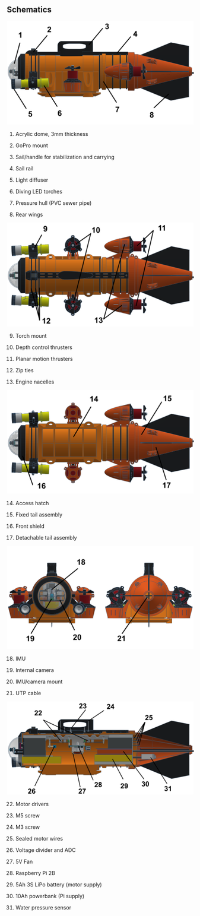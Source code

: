 ## Schematics

![Schematic](/_schematics/final_side.png)

1. Acrylic dome, 3mm thickness

2. GoPro mount

3. Sail/handle for stabilization and carrying

4. Sail rail

5. Light diffuser

6. Diving LED torches

7. Pressure hull (PVC sewer pipe)

8. Rear wings

![Schematic](/_schematics/final_top.png)

9. Torch mount

10. Depth control thrusters

11. Planar motion thrusters

12. Zip ties

13. Engine nacelles

![Schematic](/_schematics/final_bottom.png)

14. Access hatch

15. Fixed tail assembly

16. Front shield

17. Detachable tail assembly

![Schematic](/_schematics/final_front_back.png)

18. IMU

19. Internal camera

20. IMU/camera mount

21. UTP cable

![Schematic](/_schematics/final_cutaway.png)

22. Motor drivers

23. M5 screw

24. M3 screw

25. Sealed motor wires

26. Voltage divider and ADC

27. 5V Fan

28. Raspberry Pi 2B

29. 5Ah 3S LiPo battery (motor supply)

30. 10Ah powerbank (Pi supply)

31. Water pressure sensor
